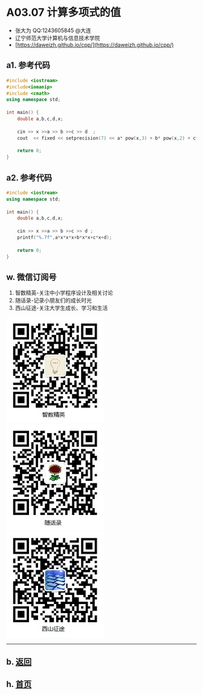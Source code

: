 # A03.07 计算多项式的值 

- 张大为 QQ:1243605845 @大连
- 辽宁师范大学计算机与信息技术学院
- [https://daweizh.github.io/cpp/](https://daweizh.github.io/cpp/) 

## a1. 参考代码

~~~cpp
#include <iostream>
#include<iomanip>
#include <cmath>
using namespace std;

int main() {
    double a,b,c,d,x;

    cin >> x >>a >> b >>c >> d  ;
    cout  << fixed << setprecision(7) << a* pow(x,3) + b* pow(x,2) + c* x + d << endl;

    return 0;
}
~~~

## a2. 参考代码

~~~cpp
#include <iostream>
using namespace std;

int main() {
    double a,b,c,d,x;

    cin >> x >>a >> b >>c >> d ;
    printf("%.7f",a*x*x*x+b*x*x+c*x+d);

    return 0;
}
~~~

## w. 微信订阅号

1. 智数精英-关注中小学程序设计及相关讨论
2. 随话录-记录小朋友们的成长时光
3. 西山征途-关注大学生成长、学习和生活

![欢迎关注“智数精英”订阅号](../../assets/me/img/idea8.jpg)
![欢迎关注“随话录”订阅号](../../assets/me/img/shl8.jpg)
![欢迎关注“西山征途”订阅号](../../assets/me/img/xszt8.jpg)

----------

## b. [返回](../)
    
## h. [首页](../../)

 
